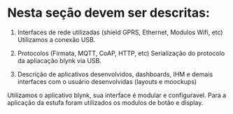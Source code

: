 # Nesta seção devem ser descritas:
1. Interfaces de rede utilizadas (shield GPRS, Ethernet, Modulos Wifi, etc)
  Utilizamos a conexão USB.

2. Protocolos (Firmata, MQTT, CoAP, HTTP, etc)
Serialização do protocolo da apliacação blynk via USB.

3. Descrição de aplicativos desenvolvidos, dashboards, IHM e demais interfaces com o usuário desenvolvidas (layouts e moockups)

Utilizamos o aplicativo blynk, sua interface é modular e configuravel.
Para a aplicação da estufa foram utilizados os modulos de botão e display.

